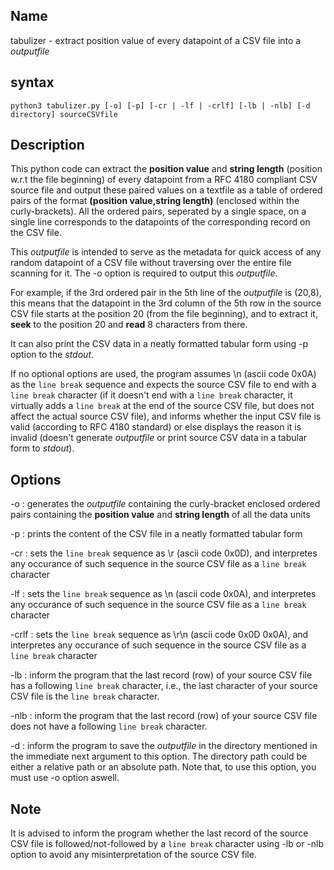 Name
---
tabulizer - extract position value of every datapoint of a CSV file into a *outputfile*

syntax
---
```
python3 tabulizer.py [-o] [-p] [-cr | -lf | -crlf] [-lb | -nlb] [-d directory] sourceCSVfile
```

Description
---

This python code can extract the **position value** and **string length** (position w.r.t the file beginning) of every datapoint from a RFC 4180 compliant CSV source file and output these paired values on a textfile as a table of ordered pairs of the format **(position value,string length)** (enclosed within the curly-brackets). All the ordered pairs, seperated by a single space, on a single line corresponds to the datapoints of the corresponding record on the CSV file.

This *outputfile* is intended to serve as the metadata for quick access of any random datapoint of a CSV file without traversing over the entire file scanning for it. The -o option is required to output this *outputfile*.

For example, if the 3rd ordered pair in the 5th line of the *outputfile* is (20,8), this means that the datapoint in the 3rd column of the 5th row in the source CSV file starts at the position 20 (from the file beginning), and to extract it, **seek** to the position 20 and **read** 8 characters from there.

It can also print the CSV data in a neatly formatted tabular form using -p option to the *stdout*.

If no optional options are used, the program assumes \n (ascii code 0x0A) as the `line break` sequence and expects the source CSV file to end with a `line break` character (if it doesn't end with a `line break` character, it virtually adds a `line break` at the end of the source CSV file, but does not affect the actual source CSV file), and informs whether the input CSV file is valid (according to RFC 4180 standard) or else displays the reason it is invalid (doesn't generate *outputfile* or print source CSV data in a tabular form to *stdout*).

Options
---

-o :
generates the *outputfile* containing the curly-bracket enclosed ordered pairs containing the **position value** and **string length** of all the data units

-p :
prints the content of the CSV file in a neatly formatted tabular form

-cr :
sets the `line break` sequence as \r (ascii code 0x0D), and interpretes any occurance of such sequence in the source CSV file as a `line break` character

-lf :
sets the `line break` sequence as \n (ascii code 0x0A), and interpretes any occurance of such sequence in the source CSV file as a `line break` character

-crlf :
sets the `line break` sequence as \r\n (ascii code 0x0D 0x0A), and interpretes any occurance of such sequence in the source CSV file as a `line break` character

-lb :
inform the program that the last record (row) of your source CSV file has a following `line break` character, i.e., the last character of your source CSV file is the `line break` character.

-nlb :
inform the program that the last record (row) of your source CSV file does not have a following `line break` character.

-d :
inform the program to save the *outputfile* in the directory mentioned in the immediate next argument to this option. The directory path could be either a relative path or an absolute path. Note that, to use this option, you must use -o option aswell.

Note
---
It is advised to inform the program whether the last record of the source CSV file is followed/not-followed by a `line break` character using -lb or -nlb option to avoid any misinterpretation of the source CSV file.
